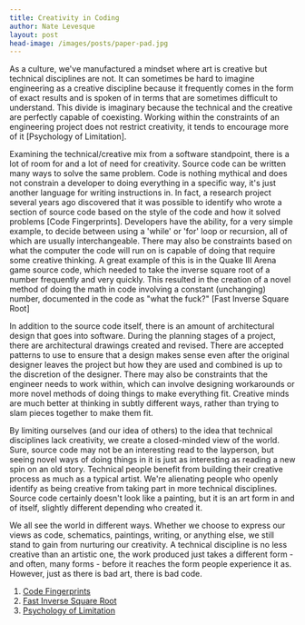 ```yaml
---
title: Creativity in Coding
author: Nate Levesque
layout: post
head-image: /images/posts/paper-pad.jpg
---
```


As a culture, we've manufactured a mindset where art is creative but technical disciplines are not. It can sometimes be hard to imagine engineering as a creative discipline because it frequently comes in the form of exact results and is spoken of in terms that are sometimes difficult to understand. This divide is imaginary because the technical and the creative are perfectly capable of coexisting. Working within the constraints of an engineering project does not restrict creativity, it tends to encourage more of it [Psychology of Limitation].

Examining the technical/creative mix from a software standpoint, there is a lot of room for and a lot of need for creativity. Source code can be written many ways to solve the same problem. Code is nothing mythical and does not constrain a developer to doing everything in a specific way, it's just another language for writing instructions in. In fact, a research project several years ago discovered that it was possible to identify who wrote a section of source code based on the style of the code and how it solved problems [Code Fingerprints]. Developers have the ability, for a very simple example, to decide between using a 'while' or 'for' loop or recursion, all of which are usually interchangeable. There may also be constraints based on what the computer the code will run on is capable of doing that require some creative thinking. A great example of this is in the Quake III Arena game source code, which needed to take the inverse square root of a number frequently and very quickly. This resulted in the creation of a novel method of doing the math in code involving a constant (unchanging) number, documented in the code as "what the fuck?" [Fast Inverse Square Root]

In addition to the source code itself, there is an amount of architectural design that goes into software. During the planning stages of a project, there are architectural drawings created and revised. There are accepted patterns to use to ensure that a design makes sense even after the original designer leaves the project but how they are used and combined is up to the discretion of the designer. There may also be constraints that the engineer needs to work within, which can involve designing workarounds or more novel methods of doing things to make everything fit. Creative minds are much better at thinking in subtly different ways, rather than trying to slam pieces together to make them fit.

By limiting ourselves (and our idea of others) to the idea that technical disciplines lack creativity, we create a closed-minded view of the world. Sure, source code may not be an interesting read to the layperson, but seeing novel ways of doing things in it is just as interesting as reading a new spin on an old story. Technical people benefit from building their creative process as much as a typical artist. We're alienating people who openly identify as being creative from taking part in more technical disciplines. Source code certainly doesn't look like a painting, but it is an art form in and of itself, slightly different depending who created it.

We all see the world in different ways. Whether we choose to express our views as code, schematics, paintings, writing, or anything else, we still stand to gain from nurturing our creativity. A technical discipline is no less creative than an artistic one, the work produced just takes a different form - and often, many forms - before it reaches the form people experience it as. However, just as there is bad art, there is bad code.

1. [Code Fingerprints](http://drexel.edu/now/archive/2015/February/code-fingerprints/)
2. [Fast Inverse Square Root](https://en.wikipedia.org/wiki/Fast_inverse_square_root#Overview_of_the_code)
3. [Psychology of Limitation](https://blog.bufferapp.com/7-examples-of-how-creative-constraints-can-lead-to-amazing-work)
